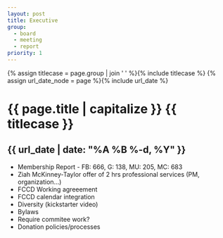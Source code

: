 ```yaml
---
layout: post
title: Executive
group:
  - board
  - meeting
  - report
priority: 1
---
```


{% assign titlecase = page.group | join ' ' %}{% include titlecase %}
{% assign url_date_node = page %}{% include url_date %}
# {{ page.title | capitalize }} {{ titlecase }}
## {{ url_date | date: "%A %B %-d, %Y" }}


* Membership Report - FB: 666, G: 138, MU: 205, MC: 683
* Ziah McKinney-Taylor offer of 2 hrs professional services (PM, organization...)
* FCCD Working agreeement
* FCCD calendar integration
* Diversity (kickstarter video)
* Bylaws
* Require commitee work?
* Donation policies/processes
